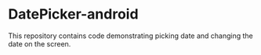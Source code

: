 # DatePicker-android
This repository contains code  demonstrating  picking date and changing  the date on the screen. 
